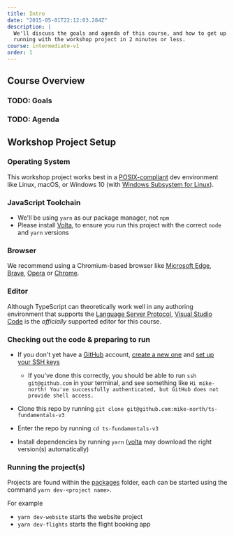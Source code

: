 ```yaml
---
title: Intro
date: "2015-05-01T22:12:03.284Z"
description: |
  We'll discuss the goals and agenda of this course, and how to get up and
  running with the workshop project in 2 minutes or less.
course: intermediate-v1
order: 1
---
```


## Course Overview

### TODO: Goals

### TODO: Agenda

## Workshop Project Setup

### Operating System

This workshop project works best in a [POSIX-compliant][posix] dev environment
like Linux, macOS, or Windows 10 (with [Windows Subsystem for Linux][wsl2]).

### JavaScript Toolchain

- We'll be using `yarn` as our package manager, not `npm`
- Please install [Volta][volta], to ensure you run this project with the correct `node` and `yarn` versions

### Browser

We recommend using a Chromium-based browser like [Microsoft Edge][msedge], [Brave][brave], [Opera][opera] or [Chrome][googlechrome].

### Editor

Although TypeScript can theoretically work well in any authoring environment that
supports the [Language Server Protocol][lsp], [Visual Studio Code][vscode] is
the _officially_ supported editor for this course.

### Checking out the code & preparing to run

- If you don't yet have a [GitHub](https://github.com) account, [create a new one](https://docs.github.com/en/github/getting-started-with-github/signing-up-for-github/signing-up-for-a-new-github-account) and [set up your SSH keys](https://docs.github.com/en/github/authenticating-to-github/connecting-to-github-with-ssh/adding-a-new-ssh-key-to-your-github-account)

  - If you've done this correctly, you should be able to run `ssh git@github.com` in your terminal, and see something like `Hi mike-north! You've successfully authenticated, but GitHub does not provide shell access.`

- Clone this repo by running `git clone git@github.com:mike-north/ts-fundamentals-v3`
- Enter the repo by running `cd ts-fundamentals-v3`
- Install dependencies by running `yarn` ([volta][volta] may download the right version(s) automatically)

### Running the project(s)

Projects are found within the [packages](https://github.com/mike-north/ts-fundamentals-v3/tree/main/packages) folder, each can be started using the command
`yarn dev-<project name>`.

For example

- `yarn dev-website` starts the website project
- `yarn dev-flights` starts the flight booking app

[posix]: https://en.wikipedia.org/wiki/POSIX
[wsl2]: https://docs.microsoft.com/en-us/windows/wsl/
[cygwin]: (https://www.cygwin.com/)
[volta]: (https://volta.sh/)
[lsp]: (https://microsoft.github.io/language-server-protocol/)
[vscode]: (http://code.visualstudio.com/)
[brave]: (https://brave.com/)
[msedge]: (https://www.microsoft.com/en-us/edge)
[opera]: (https://www.opera.com/)
[googlechrome]: (https://www.google.com/chrome/)
